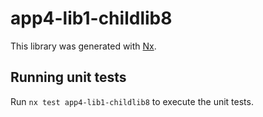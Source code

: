 # app4-lib1-childlib8

This library was generated with [Nx](https://nx.dev).

## Running unit tests

Run `nx test app4-lib1-childlib8` to execute the unit tests.

